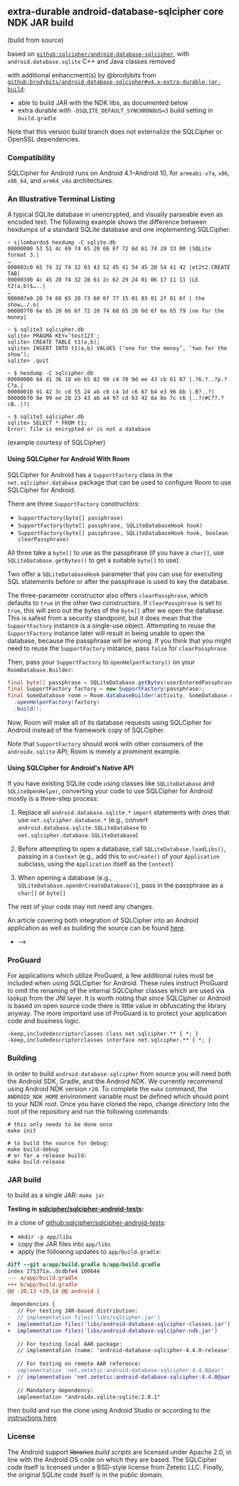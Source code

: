 ## extra-durable android-database-sqlcipher core NDK JAR build

(build from source)

based on [`github:sqlcipher/android-database-sqlcipher`](https://github.com/sqlcipher/android-database-sqlcipher), with `android.database.sqlite` C++ and Java classes removed

with additional enhancment(s) by @brodybits from [`github:brodybits/android-database-sqlcipher#v4.x-extra-durable-jar-build`](https://github.com/brodybits/android-database-sqlcipher/tree/v4.x-extra-durable-jar-build):

- able to build JAR with the NDK libs, as documented below
- extra durable with `-DSQLITE_DEFAULT_SYNCHRONOUS=3` build setting in `build.gradle`

Note that this version build branch does not externalize the SQLCipher or OpenSSL dependencies.

<!-- N/A - NOT SUPPORTED with this JAR build:
### Download Source and Binaries

The latest AAR binary package information can be [here](https://www.zetetic.net/sqlcipher/open-source), the source can be found [here](https://github.com/sqlcipher/android-database-sqlcipher).
<p><a title="Latest version from Maven Central" href="https://maven-badges.herokuapp.com/maven-central/net.zetetic/android-database-sqlcipher"><img src="https://maven-badges.herokuapp.com/maven-central/net.zetetic/android-database-sqlcipher/badge.svg"></a></p>
- -->

### Compatibility

SQLCipher for Android runs on Android 4.1–Android 10, for `armeabi-v7a`, `x86`, `x86_64`, and `arm64_v8a` architectures.

<!-- N/A for fork with JAR build:
### Contributions

We welcome contributions, to contribute to SQLCipher for Android, a [contributor agreement](https://www.zetetic.net/contributions/) needs to be submitted. All submissions should be based on the `master` branch.
- -->

### An Illustrative Terminal Listing

A typical SQLite database in unencrypted, and visually parseable even as encoded text. The following example shows the difference between hexdumps of a standard SQLite database and one implementing SQLCipher.

```
~ sjlombardo$ hexdump -C sqlite.db
00000000 53 51 4c 69 74 65 20 66 6f 72 6d 61 74 20 33 00 |SQLite format 3.|
…
000003c0 65 74 32 74 32 03 43 52 45 41 54 45 20 54 41 42 |et2t2.CREATE TAB|
000003d0 4c 45 20 74 32 28 61 2c 62 29 24 01 06 17 11 11 |LE t2(a,b)$…..|
…
000007e0 20 74 68 65 20 73 68 6f 77 15 01 03 01 2f 01 6f | the show…./.o|
000007f0 6e 65 20 66 6f 72 20 74 68 65 20 6d 6f 6e 65 79 |ne for the money|

~ $ sqlite3 sqlcipher.db
sqlite> PRAGMA KEY=’test123′;
sqlite> CREATE TABLE t1(a,b);
sqlite> INSERT INTO t1(a,b) VALUES (‘one for the money’, ‘two for the show’);
sqlite> .quit

~ $ hexdump -C sqlcipher.db
00000000 84 d1 36 18 eb b5 82 90 c4 70 0d ee 43 cb 61 87 |.?6.?..?p.?C?a.|
00000010 91 42 3c cd 55 24 ab c6 c4 1d c6 67 b4 e3 96 bb |.B?..?|
00000bf0 8e 99 ee 28 23 43 ab a4 97 cd 63 42 8a 8e 7c c6 |..?(#C??.?cB..|?|

~ $ sqlite3 sqlcipher.db
sqlite> SELECT * FROM t1;
Error: file is encrypted or is not a database
```
(example courtesy of SQLCipher)

<!-- N/A:
### Application Integration

You have a two main options for using SQLCipher for Android in your app:

- Using it with Room or other consumers of the `androidx.sqlite` API

- Using the native SQLCipher for Android classes

<!-- N/A - NOT SUPPORTED with this JAR build:
In both cases, you will need to add a dependency on `net.zetetic:android-database-sqlcipher`,
such as having the following line in your module's `build.gradle` `dependencies`
closure:

```gradle
implementation "net.zetetic:android-database-sqlcipher:4.4.0"
implementation "androidx.sqlite:sqlite:2.0.1"
```

(replacing `4.4.0` with the version you want)

<a title="Latest version from Maven Central" href="https://maven-badges.herokuapp.com/maven-central/net.zetetic/android-database-sqlcipher"><img src="https://maven-badges.herokuapp.com/maven-central/net.zetetic/android-database-sqlcipher/badge.svg"></a>
- -->

#### Using SQLCipher for Android With Room

SQLCipher for Android has a `SupportFactory` class in the `net.sqlcipher.database` package
that can be used to configure Room to use SQLCipher for Android.

There are three `SupportFactory` constructors:

- `SupportFactory(byte[] passphrase)`
- `SupportFactory(byte[] passphrase, SQLiteDatabaseHook hook)`
- `SupportFactory(byte[] passphrase, SQLiteDatabaseHook hook, boolean clearPassphrase)`

All three take a `byte[]` to use as the passphrase (if you have a `char[]`, use
`SQLiteDatabase.getBytes()` to get a suitable `byte[]` to use).

Two offer a `SQLiteDatabaseHook` parameter that you can use
for executing SQL statements before or after the passphrase is used to key
the database.

The three-parameter constructor also offers `clearPassphrase`, which defaults
to `true` in the other two constructors. If `clearPassphrase` is set to `true`,
this will zero out the bytes of the `byte[]` after we open the database. This
is safest from a security standpoint, but it does mean that the `SupportFactory`
instance is a single-use object. Attempting to reuse the `SupportFactory`
instance later will result in being unable to open the database, because the
passphrase will be wrong. If you think that you might need to reuse the
`SupportFactory` instance, pass `false` for `clearPassphrase`.

Then, pass your `SupportFactory` to `openHelperFactory()` on your `RoomDatabase.Builder`:

```java
final byte[] passphrase = SQLiteDatabase.getBytes(userEnteredPassphrase);
final SupportFactory factory = new SupportFactory(passphrase);
final SomeDatabase room = Room.databaseBuilder(activity, SomeDatabase.class, DB_NAME)
  .openHelperFactory(factory)
  .build();
```

Now, Room will make all of its database requests using SQLCipher for Android instead
of the framework copy of SQLCipher.

Note that `SupportFactory` should work with other consumers of the `androidx.sqlite` API;
Room is merely a prominent example.

#### Using SQLCipher for Android's Native API

If you have existing SQLite code using classes like `SQLiteDatabase` and `SQLiteOpenHelper`,
converting your code to use SQLCipher for Android mostly is a three-step process:

1. Replace all `android.database.sqlite.*` `import` statements with ones that
use `net.sqlcipher.database.*` (e.g., convert `android.database.sqlite.SQLiteDatabase`
to `net.sqlcipher.database.SQLiteDatabase`)

2. Before attempting to open a database, call `SQLiteDatabase.loadLibs()`, passing
in a `Context` (e.g., add this to `onCreate()` of your `Application` subclass, using
the `Application` itself as the `Context`)

3. When opening a database (e.g., `SQLiteDatabase.openOrCreateDatabase()`), pass
in the passphrase as a `char[]` or `byte[]`

The rest of your code may not need any changes.

An article covering both integration of SQLCipher into an Android application as well as building the source can be found [here](https://www.zetetic.net/sqlcipher/sqlcipher-for-android/).
- -->

### ProGuard

For applications which utilize ProGuard, a few additional rules must be included when using SQLCipher for Android. These rules instruct ProGuard to omit the renaming of the internal SQLCipher classes which are used via lookup from the JNI layer. It is worth noting that since SQLCipher or Android is based on open source code there is little value in obfuscating the library anyway. The more important use of ProGuard is to protect your application code and business logic.

```
-keep,includedescriptorclasses class net.sqlcipher.** { *; }
-keep,includedescriptorclasses interface net.sqlcipher.** { *; }
```

### Building

In order to build `android-database-sqlcipher` from source you will need both the Android SDK, Gradle, and the Android NDK. We currently recommend using Android NDK version `r20`. To complete the `make` command, the `ANDROID_NDK_HOME` environment variable must be defined which should point to your NDK root. Once you have cloned the repo, change directory into the root of the repository and run the following commands:

```
# this only needs to be done once
make init

# to build the source for debug:
make build-debug
# or for a release build:
make build-release
```

### JAR build

to build as a single JAR: `make jar`

<!-- N/A:
**Important:** When using JAR files or some other local build, it is required to include a recent `androidx.sqlite` artifact from here: <https://mvnrepository.com/artifact/androidx.sqlite/sqlite>

This may done by adding the following block from `android-database-sqlcipher/build.gradle`, as discussed in [sqlcipher/android-database-sqlcipher#475](https://github.com/sqlcipher/android-database-sqlcipher/issues/475):

```
    dependencies {
        implementation "androidx.sqlite:sqlite:2.0.1"
    }
```

It is recommended to consider using a newer `androidx.sqlite` version such as `2.1.0`.
- -->

**Testing in [sqlcipher/sqlcipher-android-tests](https://github.com/sqlcipher/sqlcipher-android-tests):**

In a clone of [github:sqlcipher/sqlcipher-android-tests](https://github.com/sqlcipher/sqlcipher-android-tests):

- `mkdir -p app/libs`
- copy the JAR files into `app/libs`
- apply the following updates to `app/build.gradle`:

```diff
diff --git a/app/build.gradle b/app/build.gradle
index 275371a..dcdbfe4 100644
--- a/app/build.gradle
+++ b/app/build.gradle
@@ -20,13 +20,14 @@ android {
 
 dependencies {
   // For testing JAR-based distribution:
-  // implementation files('libs/sqlcipher.jar')
+  implementation files('libs/android-database-sqlcipher-classes.jar')
+  implementation files('libs/android-database-sqlcipher-ndk.jar')
 
   // For testing local AAR package:
   // implementation (name: 'android-database-sqlcipher-4.4.0-release', ext: 'aar')
 
   // For testing on remote AAR reference:
-  implementation 'net.zetetic:android-database-sqlcipher:4.4.0@aar'
+  // implementation 'net.zetetic:android-database-sqlcipher:4.4.0@aar'
 
   // Mandatory dependency:
   implementation "androidx.sqlite:sqlite:2.0.1"
```

then build and run the clone using Android Studio or according to the [instructions here](https://developer.android.com/studio/build/building-cmdline)

### License

The Android support ~~libraries~~ _build scripts_ are licensed under Apache 2.0, in line with the Android OS code on which they are based. The SQLCipher code itself is licensed under a BSD-style license from Zetetic LLC. Finally, the original SQLite code itself is in the public domain.
